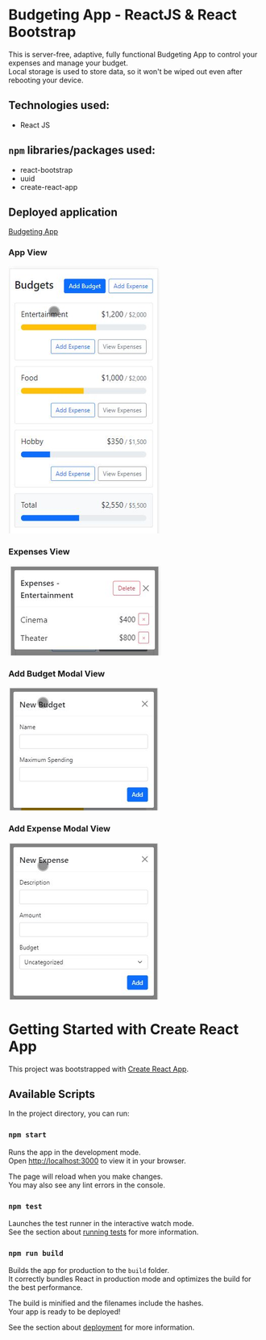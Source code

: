 # Budgeting App - ReactJS & React Bootstrap
This is server-free, adaptive, fully functional Budgeting App to control your expenses and manage your budget.\
Local storage is used to store data, so it won't be wiped out even after rebooting your device.

## Technologies used:
- React JS

## ```npm``` libraries/packages used:
- react-bootstrap
- uuid
- create-react-app

## Deployed application
[Budgeting App](https://https://nervous-panini-3d8975.netlify.app/)

### App View
![this is what applooks like](assets/general_view.jpg)

### Expenses View
![this is expenses modal view](assets/espenses_view.jpg)

### Add Budget Modal View
![this is adding budget modal view](assets/adding_budget_view.jpg)

### Add Expense Modal View
![this is adding expense modal view](assets/adding_expense_view.jpg)

# Getting Started with Create React App

This project was bootstrapped with [Create React App](https://github.com/facebook/create-react-app).

## Available Scripts

In the project directory, you can run:

### `npm start`

Runs the app in the development mode.\
Open [http://localhost:3000](http://localhost:3000) to view it in your browser.

The page will reload when you make changes.\
You may also see any lint errors in the console.

### `npm test`

Launches the test runner in the interactive watch mode.\
See the section about [running tests](https://facebook.github.io/create-react-app/docs/running-tests) for more information.

### `npm run build`

Builds the app for production to the `build` folder.\
It correctly bundles React in production mode and optimizes the build for the best performance.

The build is minified and the filenames include the hashes.\
Your app is ready to be deployed!

See the section about [deployment](https://facebook.github.io/create-react-app/docs/deployment) for more information.
